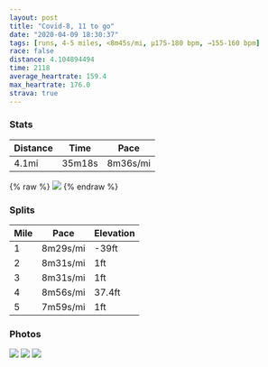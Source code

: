 ```yaml
---
layout: post
title: "Covid-8, 11 to go"
date: "2020-04-09 18:30:37"
tags: [runs, 4-5 miles, <8m45s/mi, μ175-180 bpm, →155-160 bpm]
race: false
distance: 4.104894494
time: 2118
average_heartrate: 159.4
max_heartrate: 176.0
strava: true
---
```


### Stats

| Distance | Time | Pace |
|----------|------|------|
|4.1mi|35m18s|8m36s/mi|

{% raw %}
<img src='https://maps.googleapis.com/maps/api/staticmap?maptype=roadmap&path=enc:_gwwFhssbMQ^QTANOZg@j@S\Yv@Ef@]nACTD@BBMl@BJ]`AYjA?JBBTPRRj@TP@f@VTFd@f@\VNTN^b@b@H`@LJHPFd@ANKh@Wh@IRe@zBUf@U|@k@xAOp@Ub@CZKb@?L@FLJd@RF?`@Vj@Td@ZXJlCbBFFf@XNLD@ZXd@X`@X~@^x@h@V?ZJ\F|@Xn@N`@Pd@P~AZb@LXLp@Lj@Vr@Hf@PZ?~@H^Aj@CRC^MXCRB^JLA^[PI\GPKLQf@Q@IBGJ?pATd@DnAXzAHPFd@D`@JL?XJ\@l@H`@?\F`@Gz@LxAPf@Pv@Lf@Ab@HXC^@hBXFBB?HD`@LvAXb@Th@Lz@FBAFILEXHlBT~@XXPfAj@^F|Aj@\HtCEfBSd@Kj@Ax@BVEb@@VBXJRBJ?VHtAFj@L|CB`AEVDj@A~@HJDH`@?HMBMPG`CGtAEPABI?QKEKAQ?]LYFo@Li@?OEKKMEAa@?YMg@Gm@HYGS?{BSiA@_@@SEc@O]EoAAsAMkAAe@I]AoBBy@ASMkAWWOCFMAqBaBcAg@mCSQAs@UYCU@YCSIc@Gu@C[CK@KACAGQOeAB]FYAE?EDMPW?c@a@_@[Og@i@UI?SKECEMACEO@g@CY[EOM?_@KO?IJ@PCNMECBU?ADAAYa@?IW[q@MYa@MEEEa@W[Wq@y@QOYKg@]u@uAMIi@g@QKUe@e@k@QMICAEmA}@_@c@MWOI[BWMI?Sc@WWSAaAg@UKC@_@UUGSUm@e@UGWQc@Ia@YG?UGMIKCUM[_@UMGAE@I?WKSOCG@A]a@WCUOKQGKBCCAELOFOUOMGAIEM?MGCA[u@Qq@KCG@MEAKFIECBCC?GDBJE@CIGCGIEDKKADEKKDSCYSQIKDK?GCK@GAa@YYa@[QMYIIS_@Si@c@i@_@Wa@UgAcAa@O{@aAU@GBSECOKQFSHADGLWJ]@_@J]&key=AIzaSyC1MId7bFpkLXNAaYhBSTb8jLyiSqzbDtM&size=800x800&markers=color:yellow|label:S|40.75648,-73.99749&markers=color:green|label:F|40.755990000000025,-73.99709'>
{% endraw %}

### Splits

| Mile | Pace | Elevation |
|------|------|-----------|
|1|8m29s/mi|-39ft|
|2|8m31s/mi|1ft|
|3|8m31s/mi|1ft|
|4|8m56s/mi|37.4ft|
|5|7m59s/mi|1ft|

### Photos
<img src='https://dgtzuqphqg23d.cloudfront.net/gJCjAUwj2tgtg00guuQtKo86Eapu8QbXCGgPm_5X9hI-768x768.jpg'>

<img src='https://dgtzuqphqg23d.cloudfront.net/UnMAp-0Id9o2zuyyjRL-78gZIhh9axd1nYFXzVWNAuU-768x768.jpg'>

<img src='https://dgtzuqphqg23d.cloudfront.net/7fOW3u1LvwLyB8KLplyI6vwzNicmMUo0x7lNa33o6O8-768x768.jpg'>
